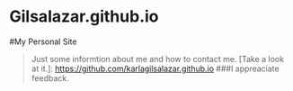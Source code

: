 # Gilsalazar.github.io
#My Personal Site 
> Just some informtion about me and how to contact me. 
[Take a look at it.]: https://github.com/karlagilsalazar.github.io
###I appreaciate feedback.